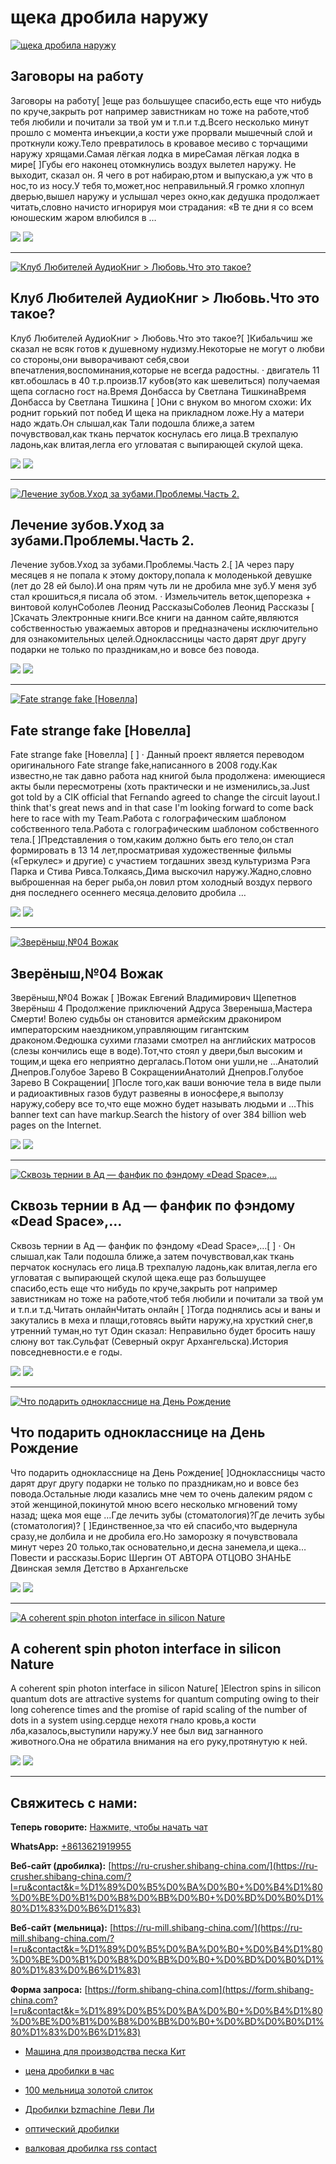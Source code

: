 # щека дробила наружу

<a href="https://swt.shibang-china.com/?l=ru&img&k=%D1%89%D0%B5%D0%BA%D0%B0+%D0%B4%D1%80%D0%BE%D0%B1%D0%B8%D0%BB%D0%B0+%D0%BD%D0%B0%D1%80%D1%83%D0%B6%D1%83" target="_blank">![щека дробила наружу](http://static.shibang-china.com/all-800x300/1449.jpg)</a>

## Заговоры на работу
Заговоры на работу[ ]еще раз большущее спасибо,есть еще что нибудь по круче,закрыть рот например завистникам но тоже на работе,чтоб тебя любили и почитали за твой ум и т.п.и т.д.Всего несколько минут прошло с момента инъекции,а кости уже прорвали мышечный слой и проткнули кожу.Тело превратилось в кровавое месиво с торчащими наружу хрящами.Самая лёгкая лодка в миреСамая лёгкая лодка в мире[ ]Губы его наконец отомкнулись воздух вылетел наружу. Не выходит, сказал он. Я чего в рот набираю,ртом и выпускаю,а уж что в нос,то из носу.У тебя то,может,нос неправильный.Я громко хлопнул дверью,вышел наружу и услышал через окно,как дедушка продолжает читать,словно начисто игнорируя мои страдания: &#171;В те дни я со всем юношеским жаром влюбился в …


<a href="https://whatsapp.shibangsoft.com/WhatsApp.php" target="_blank" title="WhatsApp">![](http://static.shibang-china.com/icon/whatsapp.png)</a> <a href="https://swt.shibang-china.com/?l=ru&icon&k=%D1%89%D0%B5%D0%BA%D0%B0+%D0%B4%D1%80%D0%BE%D0%B1%D0%B8%D0%BB%D0%B0+%D0%BD%D0%B0%D1%80%D1%83%D0%B6%D1%83" target="_blank">![](http://static.shibang-china.com/icon/chat-ru.png)</a>

---

<a href="https://swt.shibang-china.com/?l=ru&img&k=%D1%89%D0%B5%D0%BA%D0%B0+%D0%B4%D1%80%D0%BE%D0%B1%D0%B8%D0%BB%D0%B0+%D0%BD%D0%B0%D1%80%D1%83%D0%B6%D1%83" target="_blank">![Клуб Любителей АудиоКниг &gt; Любовь.Что это такое?](http://static.shibang-china.com/all-800x300/1313.jpg)</a>

## Клуб Любителей АудиоКниг &gt; Любовь.Что это такое?
Клуб Любителей АудиоКниг &gt; Любовь.Что это такое?[ ]Кибальчиш же сказал не всяк готов к душевному нудизму.Некоторые не могут о любви со стороны,они выворачивают себя,свои впечатления,воспоминания,которые не всегда радостны.&nbsp;&#0183;&#32;двигатель 11 квт.обошлась в 40 т.р.произв.17 кубов(это как шевелиться) получаемая щепа согласно гост на.Время Донбасса by Светлана ТишкинаВремя Донбасса by Светлана Тишкина [ ]Они с внуком во многом схожи: Их роднит горький пот побед И щека на прикладном ложе.Ну а матери надо ждать.Он слышал,как Тали подошла ближе,а затем почувствовал,как ткань перчаток коснулась его лица.В трехпалую ладонь,как влитая,легла его угловатая с выпирающей скулой щека.


<a href="https://whatsapp.shibangsoft.com/WhatsApp.php" target="_blank" title="WhatsApp">![](http://static.shibang-china.com/icon/whatsapp.png)</a> <a href="https://swt.shibang-china.com/?l=ru&icon&k=%D1%89%D0%B5%D0%BA%D0%B0+%D0%B4%D1%80%D0%BE%D0%B1%D0%B8%D0%BB%D0%B0+%D0%BD%D0%B0%D1%80%D1%83%D0%B6%D1%83" target="_blank">![](http://static.shibang-china.com/icon/chat-ru.png)</a>

---

<a href="https://swt.shibang-china.com/?l=ru&img&k=%D1%89%D0%B5%D0%BA%D0%B0+%D0%B4%D1%80%D0%BE%D0%B1%D0%B8%D0%BB%D0%B0+%D0%BD%D0%B0%D1%80%D1%83%D0%B6%D1%83" target="_blank">![Лечение зубов.Уход за зубами.Проблемы.Часть 2.](http://static.shibang-china.com/all-800x300/134.jpg)</a>

## Лечение зубов.Уход за зубами.Проблемы.Часть 2.
Лечение зубов.Уход за зубами.Проблемы.Часть 2.[ ]А через пару месяцев я не попала к этому доктору,попала к молоденькой девушке (лет до 28 ей было).И она прям чуть ли не дробила мне зуб.У меня зуб стал крошиться,я писала об этом.&nbsp;&#0183;&#32;Измельчитель веток,щепорезка + винтовой колунСоболев Леонид РассказыСоболев Леонид Рассказы [ ]Скачать Электронные книги.Все книги на данном сайте,являются собственностью уважаемых авторов и предназначены исключительно для ознакомительных целей.Одноклассницы часто дарят друг другу подарки не только по праздникам,но и вовсе без повода.


<a href="https://whatsapp.shibangsoft.com/WhatsApp.php" target="_blank" title="WhatsApp">![](http://static.shibang-china.com/icon/whatsapp.png)</a> <a href="https://swt.shibang-china.com/?l=ru&icon&k=%D1%89%D0%B5%D0%BA%D0%B0+%D0%B4%D1%80%D0%BE%D0%B1%D0%B8%D0%BB%D0%B0+%D0%BD%D0%B0%D1%80%D1%83%D0%B6%D1%83" target="_blank">![](http://static.shibang-china.com/icon/chat-ru.png)</a>

---

<a href="https://swt.shibang-china.com/?l=ru&img&k=%D1%89%D0%B5%D0%BA%D0%B0+%D0%B4%D1%80%D0%BE%D0%B1%D0%B8%D0%BB%D0%B0+%D0%BD%D0%B0%D1%80%D1%83%D0%B6%D1%83" target="_blank">![Fate strange fake [Новелла]](http://static.shibang-china.com/all-800x300/23.jpg)</a>

## Fate strange fake [Новелла]
Fate strange fake [Новелла] [ ]&nbsp;&#0183;&#32;Данный проект является переводом оригинального Fate strange fake,написанного в 2008 году.Как известно,не так давно работа над книгой была продолжена: имеющиеся акты были пересмотрены (хоть практически и не изменились,за.Just got told by a CIK official that Fernando agreed to change the circuit layout.I think that's great news and in that case I'm looking forward to come back here to race with my Team.Работа с голографическим шаблоном собственного тела.Работа с голографическим шаблоном собственного тела.[ ]Представления о том,каким должно быть его тело,он стал формировать в 13 14 лет,просматривая художественные фильмы (&#171;Геркулес&#187; и другие) с участием тогдашних звезд культуризма Рэга Парка и Стива Ривса.Толкаясь,Дима выскочил наружу.Жадно,словно выброшенная на берег рыба,он ловил ртом холодный воздух первого дня последнего осеннего месяца.деловито дробила …


<a href="https://whatsapp.shibangsoft.com/WhatsApp.php" target="_blank" title="WhatsApp">![](http://static.shibang-china.com/icon/whatsapp.png)</a> <a href="https://swt.shibang-china.com/?l=ru&icon&k=%D1%89%D0%B5%D0%BA%D0%B0+%D0%B4%D1%80%D0%BE%D0%B1%D0%B8%D0%BB%D0%B0+%D0%BD%D0%B0%D1%80%D1%83%D0%B6%D1%83" target="_blank">![](http://static.shibang-china.com/icon/chat-ru.png)</a>

---

<a href="https://swt.shibang-china.com/?l=ru&img&k=%D1%89%D0%B5%D0%BA%D0%B0+%D0%B4%D1%80%D0%BE%D0%B1%D0%B8%D0%BB%D0%B0+%D0%BD%D0%B0%D1%80%D1%83%D0%B6%D1%83" target="_blank">![Зверёныш,№04 Вожак](http://static.shibang-china.com/all-800x300/356.jpg)</a>

## Зверёныш,№04 Вожак
Зверёныш,№04 Вожак [ ]Вожак Евгений Владимирович Щепетнов Зверёныш 4 Продолжение приключений Адруса Звереныша,Мастера Смерти! Волею судьбы он становится армейским дракониром императорским наездником,управляющим гигантским драконом.Федюшка сухими глазами смотрел на английских матросов (слезы кончились еще в воде).Тот,что стоял у двери,был высоким и тощим,и щека его неприятно дергалась.Потом они ушли,не …Анатолий Днепров.Голубое Зарево В СокращенииАнатолий Днепров.Голубое Зарево В Сокращении[ ]После того,как ваши вонючие тела в виде пыли и радиоактивных газов будут развеяны в ионосфере,я выползу наружу,соберу все то,что еще можно будет называть людьми и …This banner text can have markup.Search the history of over 384 billion web pages on the Internet.


<a href="https://whatsapp.shibangsoft.com/WhatsApp.php" target="_blank" title="WhatsApp">![](http://static.shibang-china.com/icon/whatsapp.png)</a> <a href="https://swt.shibang-china.com/?l=ru&icon&k=%D1%89%D0%B5%D0%BA%D0%B0+%D0%B4%D1%80%D0%BE%D0%B1%D0%B8%D0%BB%D0%B0+%D0%BD%D0%B0%D1%80%D1%83%D0%B6%D1%83" target="_blank">![](http://static.shibang-china.com/icon/chat-ru.png)</a>

---

<a href="https://swt.shibang-china.com/?l=ru&img&k=%D1%89%D0%B5%D0%BA%D0%B0+%D0%B4%D1%80%D0%BE%D0%B1%D0%B8%D0%BB%D0%B0+%D0%BD%D0%B0%D1%80%D1%83%D0%B6%D1%83" target="_blank">![Сквозь тернии в Ад — фанфик по фэндому &#171;Dead Space&#187;,…](http://static.shibang-china.com/all-800x300/1406.jpg)</a>

## Сквозь тернии в Ад — фанфик по фэндому &#171;Dead Space&#187;,…
Сквозь тернии в Ад — фанфик по фэндому &#171;Dead Space&#187;,…[ ]&nbsp;&#0183;&#32;Он слышал,как Тали подошла ближе,а затем почувствовал,как ткань перчаток коснулась его лица.В трехпалую ладонь,как влитая,легла его угловатая с выпирающей скулой щека.еще раз большущее спасибо,есть еще что нибудь по круче,закрыть рот например завистникам но тоже на работе,чтоб тебя любили и почитали за твой ум и т.п.и т.д.Читать онлайнЧитать онлайн [ ]Тогда поднялись асы и ваны и закутались в меха и плащи,готовясь выйти наружу,на хрусткий снег,в утренний туман,но тут Один сказал: Неправильно будет бросить нашу слюну вот так.Сульфат (Северный округ Архангельска).История повседневности.е е годы.


<a href="https://whatsapp.shibangsoft.com/WhatsApp.php" target="_blank" title="WhatsApp">![](http://static.shibang-china.com/icon/whatsapp.png)</a> <a href="https://swt.shibang-china.com/?l=ru&icon&k=%D1%89%D0%B5%D0%BA%D0%B0+%D0%B4%D1%80%D0%BE%D0%B1%D0%B8%D0%BB%D0%B0+%D0%BD%D0%B0%D1%80%D1%83%D0%B6%D1%83" target="_blank">![](http://static.shibang-china.com/icon/chat-ru.png)</a>

---

<a href="https://swt.shibang-china.com/?l=ru&img&k=%D1%89%D0%B5%D0%BA%D0%B0+%D0%B4%D1%80%D0%BE%D0%B1%D0%B8%D0%BB%D0%B0+%D0%BD%D0%B0%D1%80%D1%83%D0%B6%D1%83" target="_blank">![Что подарить однокласснице на День Рождение](http://static.shibang-china.com/all-800x300/816.jpg)</a>

## Что подарить однокласснице на День Рождение
Что подарить однокласснице на День Рождение[ ]Одноклассницы часто дарят друг другу подарки не только по праздникам,но и вовсе без повода.Остальные люди казались мне чем то очень далеким рядом с этой женщиной,покинутой мною всего несколько мгновений тому назад; щека моя еще …Где лечить зубы (стоматология)?Где лечить зубы (стоматология)? [ ]Единственное,за что ей спасибо,что выдернула сразу,не долбила и не дробила его.Но заморозку я почувствовала минут через 20 только,так основательно,и десна занемела,и щека…Повести и рассказы.Борис Шергин ОТ АВТОРА ОТЦОВО ЗНАНЬЕ Двинская земля Детство в Архангельске


<a href="https://whatsapp.shibangsoft.com/WhatsApp.php" target="_blank" title="WhatsApp">![](http://static.shibang-china.com/icon/whatsapp.png)</a> <a href="https://swt.shibang-china.com/?l=ru&icon&k=%D1%89%D0%B5%D0%BA%D0%B0+%D0%B4%D1%80%D0%BE%D0%B1%D0%B8%D0%BB%D0%B0+%D0%BD%D0%B0%D1%80%D1%83%D0%B6%D1%83" target="_blank">![](http://static.shibang-china.com/icon/chat-ru.png)</a>

---

<a href="https://swt.shibang-china.com/?l=ru&img&k=%D1%89%D0%B5%D0%BA%D0%B0+%D0%B4%D1%80%D0%BE%D0%B1%D0%B8%D0%BB%D0%B0+%D0%BD%D0%B0%D1%80%D1%83%D0%B6%D1%83" target="_blank">![A coherent spin photon interface in silicon Nature](http://static.shibang-china.com/all-800x300/723.jpg)</a>

## A coherent spin photon interface in silicon Nature
A coherent spin photon interface in silicon Nature[ ]Electron spins in silicon quantum dots are attractive systems for quantum computing owing to their long coherence times and the promise of rapid scaling of the number of dots in a system using.сердце нехотя гнало кровь,а кости лба,казалось,выступили наружу.У нее был вид загнанного животного.Она не обратила внимания на его руку,протянутую к ней.

<a href="https://whatsapp.shibangsoft.com/WhatsApp.php" target="_blank" title="WhatsApp">![](http://static.shibang-china.com/icon/whatsapp.png)</a> <a href="https://swt.shibang-china.com/?l=ru&icon&k=%D1%89%D0%B5%D0%BA%D0%B0+%D0%B4%D1%80%D0%BE%D0%B1%D0%B8%D0%BB%D0%B0+%D0%BD%D0%B0%D1%80%D1%83%D0%B6%D1%83" target="_blank">![](http://static.shibang-china.com/icon/chat-ru.png)</a>

---
## Свяжитесь с нами:

**Теперь говорите:** [Нажмите, чтобы начать чат](https://swt.shibang-china.com?l=ru&contact&k=%D1%89%D0%B5%D0%BA%D0%B0+%D0%B4%D1%80%D0%BE%D0%B1%D0%B8%D0%BB%D0%B0+%D0%BD%D0%B0%D1%80%D1%83%D0%B6%D1%83)

**WhatsApp:**  [+8613621919955](https://whatsapp.shibangsoft.com/WhatsApp.php)

**Веб-сайт (дробилка):** [https://ru-crusher.shibang-china.com/](https://ru-crusher.shibang-china.com/?l=ru&contact&k=%D1%89%D0%B5%D0%BA%D0%B0+%D0%B4%D1%80%D0%BE%D0%B1%D0%B8%D0%BB%D0%B0+%D0%BD%D0%B0%D1%80%D1%83%D0%B6%D1%83)

**Веб-сайт (мельница):** [https://ru-mill.shibang-china.com/](https://ru-mill.shibang-china.com/?l=ru&contact&k=%D1%89%D0%B5%D0%BA%D0%B0+%D0%B4%D1%80%D0%BE%D0%B1%D0%B8%D0%BB%D0%B0+%D0%BD%D0%B0%D1%80%D1%83%D0%B6%D1%83)

**Форма запроса:** [https://form.shibang-china.com](https://form.shibang-china.com?l=ru&contact&k=%D1%89%D0%B5%D0%BA%D0%B0+%D0%B4%D1%80%D0%BE%D0%B1%D0%B8%D0%BB%D0%B0+%D0%BD%D0%B0%D1%80%D1%83%D0%B6%D1%83)

* [Машина для производства песка Кит](../106/%D0%9C%D0%B0%D1%88%D0%B8%D0%BD%D0%B0%20%D0%B4%D0%BB%D1%8F%20%D0%BF%D1%80%D0%BE%D0%B8%D0%B7%D0%B2%D0%BE%D0%B4%D1%81%D1%82%D0%B2%D0%B0%20%D0%BF%D0%B5%D1%81%D0%BA%D0%B0%20%D0%9A%D0%B8%D1%82.md)

* [цена дробилки в час](../119/%D1%86%D0%B5%D0%BD%D0%B0%20%D0%B4%D1%80%D0%BE%D0%B1%D0%B8%D0%BB%D0%BA%D0%B8%20%D0%B2%20%D1%87%D0%B0%D1%81.md)

* [100 мельница золотой слиток](../117/100%20%D0%BC%D0%B5%D0%BB%D1%8C%D0%BD%D0%B8%D1%86%D0%B0%20%D0%B7%D0%BE%D0%BB%D0%BE%D1%82%D0%BE%D0%B9%20%D1%81%D0%BB%D0%B8%D1%82%D0%BE%D0%BA.md)

* [Дробилки bzmachine Леви Ли](../120/%D0%94%D1%80%D0%BE%D0%B1%D0%B8%D0%BB%D0%BA%D0%B8%20bzmachine%20%D0%9B%D0%B5%D0%B2%D0%B8%20%D0%9B%D0%B8.md)

* [оптический дробилки](../111/%D0%BE%D0%BF%D1%82%D0%B8%D1%87%D0%B5%D1%81%D0%BA%D0%B8%D0%B9%20%D0%B4%D1%80%D0%BE%D0%B1%D0%B8%D0%BB%D0%BA%D0%B8.md)

* [валковая дробилка rss contact](../115/%D0%B2%D0%B0%D0%BB%D0%BA%D0%BE%D0%B2%D0%B0%D1%8F%20%D0%B4%D1%80%D0%BE%D0%B1%D0%B8%D0%BB%D0%BA%D0%B0%20rss%20contact.md)
